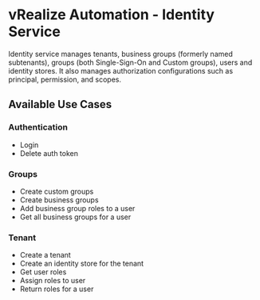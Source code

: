 # vRealize Automation - Identity Service

Identity service manages tenants, business groups (formerly named subtenants), groups (both Single-Sign-On and Custom groups), users and identity stores. It also manages authorization configurations such as principal, permission, and scopes.

## Available Use Cases

### Authentication

 * Login
 * Delete auth token

### Groups

 * Create custom groups
 * Create business groups
 * Add business group roles to a user
 * Get all business groups for a user

### Tenant

 * Create a tenant
 * Create an identity store for the tenant
 * Get user roles
 * Assign roles to user
 * Return roles for a user